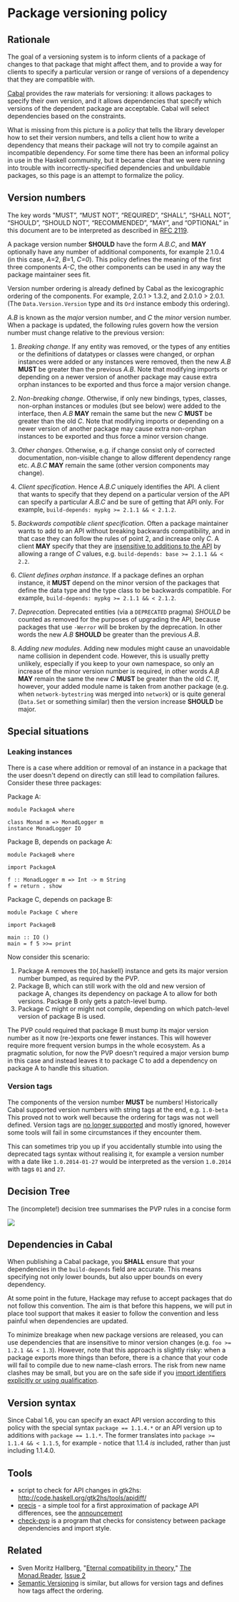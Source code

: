 Package versioning policy
=========================

Rationale
---------

The goal of a versioning system is to inform clients of a package of
changes to that package that might affect them, and to provide a way for
clients to specify a particular version or range of versions of a
dependency that they are compatible with.

[Cabal](http://haskell.org/cabal) provides the raw materials for
versioning: it allows packages to specify their own version, and it
allows dependencies that specify which versions of the dependent package
are acceptable. Cabal will select dependencies based on the constraints.

What is missing from this picture is a *policy* that tells the library
developer how to set their version numbers, and tells a client how to
write a dependency that means their package will not try to compile
against an incompatible dependency. For some time there has been an
informal policy in use in the Haskell community, but it became clear
that we were running into trouble with incorrectly-specified
dependencies and unbuildable packages, so this page is an attempt to
formalize the policy.

Version numbers
---------------

The key words "MUST”, “MUST NOT”, “REQUIRED”, “SHALL”, “SHALL NOT”, “SHOULD”,
“SHOULD NOT”, “RECOMMENDED”, “MAY”, and “OPTIONAL” in this document are to be
interpreted as described in [RFC 2119](https://tools.ietf.org/html/rfc2119).

A package version number **SHOULD** have the form *A.B.C*, and **MAY**
optionally have any number of additional components, for example 2.1.0.4
(in this case, *A*=2, *B*=1, *C=0*). This policy defines the meaning of
the first three components *A-C*, the other components can be used in
any way the package maintainer sees fit.

Version number ordering is already defined by Cabal as the lexicographic
ordering of the components. For example, 2.0.1 \> 1.3.2, and 2.0.1.0 \> 2.0.1.
(The `Data.Version.Version` type and its `Ord` instance embody this ordering).

*A.B* is known as the *major* version number, and *C* the *minor*
version number. When a package is updated, the following rules govern
how the version number must change relative to the previous version:

1. *Breaking change*. If any entity was removed, or the types of any entities
or the definitions of datatypes or classes were changed, or orphan instances
were added or any instances were removed, then the new *A.B* **MUST** be
greater than the previous *A.B*. Note that modifying imports or depending on a
newer version of another package may cause extra orphan instances to be
exported and thus force a major version change.

1. *Non-breaking change*. Otherwise, if only new bindings, types, classes,
non-orphan instances or modules (but see below) were added to the interface,
then *A.B* **MAY** remain the same but the new *C* **MUST** be greater than the
old *C*. Note that modifying imports or depending on a newer version of another
package may cause extra non-orphan instances to be exported and thus force a
minor version change.

1. *Other changes*. Otherwise, e.g. if change consist only of corrected
documentation, non-visible change to allow different dependency range etc.
*A.B.C* **MAY** remain the same (other version components may change).

1. *Client specification*. Hence *A.B.C* uniquely identifies the API. A client
that wants to specify that they depend on a particular version of the API can
specify a particular *A.B.C* and be sure of getting that API only. For example,
`build-depends: mypkg >= 2.1.1 && < 2.1.2`.

1. *Backwards compatible client specification*. Often a package maintainer
wants to add to an API without breaking backwards compatibility, and in that
case they can follow the rules of point 2, and increase only *C*. A client
**MAY** specify that they are [insensitive to additions to the
API](https://wiki.haskell.org/Import_modules_properly) by allowing a range of
*C* values, e.g. `build-depends: base >= 2.1.1 && < 2.2`.

1. *Client defines orphan instance*. If a package defines an orphan instance,
it **MUST** depend on the minor version of the packages that define the data
type and the type class to be backwards compatible. For example,
`build-depends: mypkg >= 2.1.1 && < 2.1.2`.

1. *Deprecation*. Deprecated entities (via a `DEPRECATED` pragma) *SHOULD* be
counted as removed for the purposes of upgrading the API, because packages that
use `-Werror` will be broken by the deprecation. In other words the new *A.B*
**SHOULD** be greater than the previous *A.B*.

1. *Adding new modules*. Adding new modules might cause an unavoidable name
collision in dependent code. However, this is usually pretty unlikely,
especially if you keep to your own namespace, so only an increase of the minor
version number is required, in other words *A.B* **MAY** remain the same the
new *C* **MUST** be greater than the old *C*. If, however, your added module
name is taken from another package (e.g. when `network-bytestring` was merged
into `network`) or is quite general (`Data.Set` or something similar) then the
version increase **SHOULD** be major.

Special situations
------------------

### Leaking instances

There is a case where addition or removal of an instance in a package
that the user doesn't depend on directly can still lead to compilation
failures. Consider these three packages:

Package A:

``` {.haskell}
module PackageA where

class Monad m => MonadLogger m
instance MonadLogger IO
```

Package B, depends on package A:

``` {.haskell}
module PackageB where

import PackageA

f :: MonadLogger m => Int -> m String
f = return . show
```

Package C, depends on package B:

``` {.haskell}
module Package C where

import PackageB

main :: IO ()
main = f 5 >>= print
```

Now consider this scenario:

1.  Package A removes the `IO`{.haskell} instance and gets its major
    version number bumped, as required by the PVP.
2.  Package B, which can still work with the old and new version of
    package A, changes its dependency on package A to allow for both
    versions. Package B only gets a patch-level bump.
3.  Package C might or might not compile, depending on which patch-level
    version of package B is used.

The PVP could required that package B must bump its major version number
as it now (re-)exports one fewer instances. This will however require
more frequent version bumps in the whole ecosystem. As a pragmatic
solution, for now the PVP doesn't required a major version bump in this
case and instead leaves it to package C to add a dependency on package A
to handle this situation.

### Version tags

The components of the version number **MUST** be numbers! Historically Cabal
supported version numbers with string tags at the end, e.g. `1.0-beta`
This proved not to work well because the ordering for tags was not well
defined. Version tags are [no longer
supported](https://github.com/haskell/cabal/issues/890) and mostly
ignored, however some tools will fail in some circumstances if they
encounter them.

This can sometimes trip you up if you accidentally stumble into using
the deprecated tags syntax without realising it, for example a version
number with a date like `1.0.2014-01-27` would be interpreted as the
version `1.0.2014` with tags `01` and `27`.


Decision Tree
-------------

The (incomplete!) decision tree summarises the PVP rules in a concise form

![](pvp-decision-tree.svg)

Dependencies in Cabal
---------------------

When publishing a Cabal package, you **SHALL** ensure that your
dependencies in the `build-depends` field are accurate. This means
specifying not only lower bounds, but also upper bounds on every
dependency.

At some point in the future, Hackage may refuse to accept packages that
do not follow this convention. The aim is that before this happens, we
will put in place tool support that makes it easier to follow the
convention and less painful when dependencies are updated.

To minimize breakage when new package versions are released, you can use
dependencies that are insensitive to minor version changes (e.g.
`foo >= 1.2.1 && < 1.3`). However, note that this approach is slightly
risky: when a package exports more things than before, there is a chance
that your code will fail to compile due to new name-clash errors. The
risk from new name clashes may be small, but you are on the safe side if
you
[import identifiers explicitly or using qualification](https://wiki.haskell.org/Import_modules_properly).

Version syntax
--------------

Since Cabal 1.6, you can specify an exact API version according to this
policy with the special syntax `package == 1.1.4.*` or an API version up
to additions with `package == 1.1.*`. The former translates into
`package >= 1.1.4 && < 1.1.5`, for example - notice that 1.1.4 *is*
included, rather than just including 1.1.4.0.

Tools
-----

-   script to check for API changes in gtk2hs:
    <http://code.haskell.org/gtk2hs/tools/apidiff/>
-   [precis](http://hackage.haskell.org/package/precis) - a simple tool
    for a first approximation of package API differences, see the
    [announcement](http://www.haskell.org/pipermail/haskell-cafe/2010-April/077023.html)
-   [check-pvp](http://hackage.haskell.org/package/check-pvp) is a program that checks for consistency between package
    dependencies and import style.

Related
-------

-   Sven Moritz Hallberg,
    "[Eternal compatibility in theory](https://wiki.haskell.org/The_Monad.Reader/Issue2/EternalCompatibilityInTheory),"
    [The Monad.Reader](https://wiki.haskell.org/The_Monad.Reader),
    [Issue 2](https://wiki.haskell.org/The_Monad.Reader/Issue2)
-   [Semantic Versioning](http://semver.org/) is similar, but allows for version tags and defines how tags affect the ordering.
